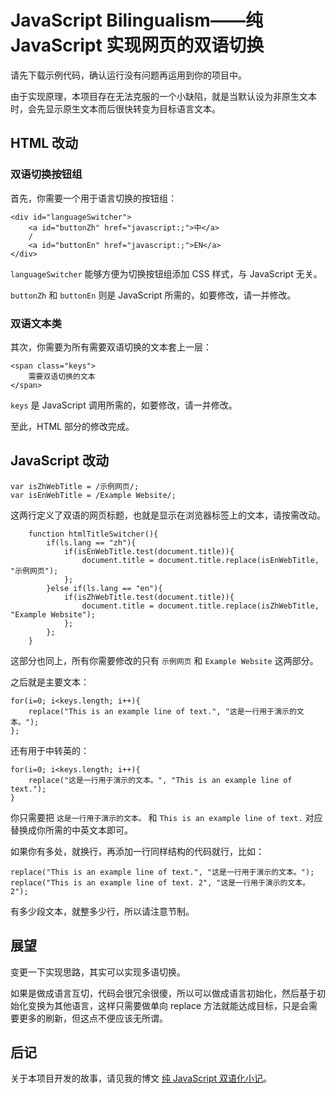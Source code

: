 # JavaScript Bilingualism——纯 JavaScript 实现网页的双语切换

请先下载示例代码，确认运行没有问题再运用到你的项目中。

由于实现原理，本项目存在无法克服的一个小缺陷，就是当默认设为非原生文本时，会先显示原生文本而后很快转变为目标语言文本。

## HTML 改动

### 双语切换按钮组

首先，你需要一个用于语言切换的按钮组：

```
<div id="languageSwitcher">
    <a id="buttonZh" href="javascript:;">中</a>
    /
    <a id="buttonEn" href="javascript:;">EN</a>
</div>
```

`languageSwitcher` 能够方便为切换按钮组添加 CSS 样式，与 JavaScript 无关。

`buttonZh` 和 `buttonEn` 则是 JavaScript 所需的，如要修改，请一并修改。

### 双语文本类

其次，你需要为所有需要双语切换的文本套上一层：

```
<span class="keys">
    需要双语切换的文本
</span>
```

`keys` 是 JavaScript 调用所需的，如要修改，请一并修改。

至此，HTML 部分的修改完成。

## JavaScript 改动

```
var isZhWebTitle = /示例网页/;
var isEnWebTitle = /Example Website/;
```

这两行定义了双语的网页标题，也就是显示在浏览器标签上的文本，请按需改动。

```
    function htmlTitleSwitcher(){
        if(ls.lang == "zh"){
            if(isEnWebTitle.test(document.title)){
                document.title = document.title.replace(isEnWebTitle, "示例网页");
            };
        }else if(ls.lang == "en"){
            if(isZhWebTitle.test(document.title)){
                document.title = document.title.replace(isZhWebTitle, "Example Website");
            };
        };
    }
```

这部分也同上，所有你需要修改的只有 `示例网页` 和 `Example Website` 这两部分。

之后就是主要文本：

```
for(i=0; i<keys.length; i++){
    replace("This is an example line of text.", "这是一行用于演示的文本。");
};
```

还有用于中转英的：

```
for(i=0; i<keys.length; i++){
    replace("这是一行用于演示的文本。", "This is an example line of text.");
}
```

你只需要把 `这是一行用于演示的文本。` 和 `This is an example line of text.` 对应替换成你所需的中英文本即可。

如果你有多处，就换行，再添加一行同样结构的代码就行，比如：

```
replace("This is an example line of text.", "这是一行用于演示的文本。");
replace("This is an example line of text. 2", "这是一行用于演示的文本。2");
```

有多少段文本，就整多少行，所以请注意节制。

## 展望

变更一下实现思路，其实可以实现多语切换。

如果是做成语言互切，代码会很冗余很傻，所以可以做成语言初始化，然后基于初始化变换为其他语言，这样只需要做单向 replace 方法就能达成目标，只是会需要更多的刷新，但这点不便应该无所谓。

## 后记

关于本项目开发的故事，请见我的博文 [纯 JavaScript 双语化小记](https://zexwoo.blog/pure_js_bilingualism/)。